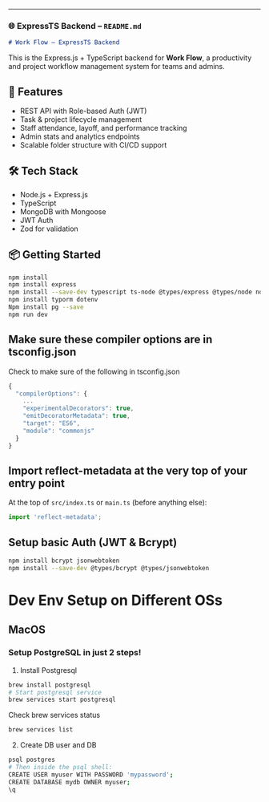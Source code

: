 
---

### 🌐 ExpressTS Backend – `README.md`

```markdown
# Work Flow — ExpressTS Backend
```

This is the Express.js + TypeScript backend for **Work Flow**, a productivity and project workflow management system for teams and admins.

## 🚀 Features
- REST API with Role-based Auth (JWT)
- Task & project lifecycle management
- Staff attendance, layoff, and performance tracking
- Admin stats and analytics endpoints
- Scalable folder structure with CI/CD support

## 🛠️ Tech Stack
- Node.js + Express.js
- TypeScript
- MongoDB with Mongoose
- JWT Auth
- Zod for validation

## 📦 Getting Started
```bash
npm install
npm install express
npm install --save-dev typescript ts-node @types/express @types/node nodemon
npm install typorm dotenv
Npm install pg --save
npm run dev
```

## Make sure these compiler options are in tsconfig.json
Check to make sure of the following in tsconfig.json
```typescript
{
  "compilerOptions": {
    ...
    "experimentalDecorators": true,
    "emitDecoratorMetadata": true,
    "target": "ES6",
    "module": "commonjs"
  }
}
```

## Import reflect-metadata at the very top of your entry point
At the top of ```src/index.ts``` or ```main.ts``` (before anything else):
```typescript
import 'reflect-metadata';
```


## Setup basic Auth (JWT & Bcrypt)
```bash
npm install bcrypt jsonwebtoken
npm install --save-dev @types/bcrypt @types/jsonwebtoken
```

# Dev Env Setup on Different OSs

## MacOS

### Setup PostgreSQL in just 2 steps!
1. Install Postgresql
```bash
brew install postgresql
# Start postgresql service
brew services start postgresql
```
Check brew services status
```bash
brew services list
```

2. Create DB user and DB
```bash
psql postgres
# Then inside the psql shell:
CREATE USER myuser WITH PASSWORD 'mypassword';
CREATE DATABASE mydb OWNER myuser;
\q
```

